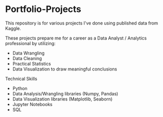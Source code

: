 # Portfolio-Projects

This repository is for various projects I've done using published data from Kaggle.

These projects prepare me for a career as a Data Analyst / Analytics professional by utilizing:

- Data Wrangling
- Data Cleaning
- Practical Statistics
- Data Visualization to draw meaningful conclusions

Technical Skills
- Python
- Data Analysis/Wrangling libraries (Numpy, Pandas)
- Data Visualization libraries (Matplotlib, Seaborn)
- Jupyter Notebooks
- SQL
